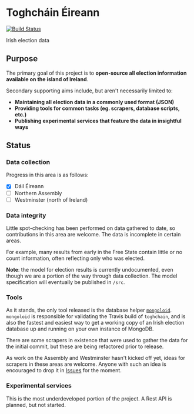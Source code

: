 # Toghcháin Éireann

[![Build Status](https://travis-ci.org/ancamcheachta/toghchain.svg?branch=master)](https://travis-ci.org/ancamcheachta/toghchain)

Irish election data

## Purpose
The primary goal of this project is to **open-source all election information
available on the island of Ireland**.

Secondary supporting aims include, but aren't necessarily limited to:

* **Maintaining all election data in a commonly used format (JSON)**
* **Providing tools for common tasks (eg. scrapers, database scripts, etc.)**
* **Publishing experimental services that feature the data in insightful ways**

## Status
### Data collection
Progress in this area is as follows:

* [x] Dáil Éireann
* [ ] Northern Assembly
* [ ] Westminster (north of Ireland)

### Data integrity
Little spot-checking has been performed on data gathered to date, so 
contributions in this area are welcome.  The data is incomplete in certain
areas.

For example, many results from early in the Free State contain little or no 
count information, often reflecting only who was elected.

**Note**: the model for election results is currently undocumented, even though
we are a portion of the way through data collection.  The model specification
will eventually be published in `/src`.

### Tools
As it stands, the only tool released is the database helper 
[`mongoloid`](src/mongoloid). `mongoloid` is responsible for validating the 
Travis build of `toghchain`, and is also the fastest and easiest way to get a
working copy of an Irish election database up and running on your own instance 
of MongoDB.

There are some scrapers in existence that were used to gather the data for the
initial commit, but these are being refactored prior to release.

As work on the Assembly and Westminster hasn't kicked off yet, ideas for
scrapers in these areas are welcome.  Anyone with such an idea is encouraged to
drop it in [Issues](https://github.com/ancamcheachta/toghchain/issues) for the 
moment.

### Experimental services
This is the most underdeveloped portion of the project.  A Rest API is planned,
but not started.